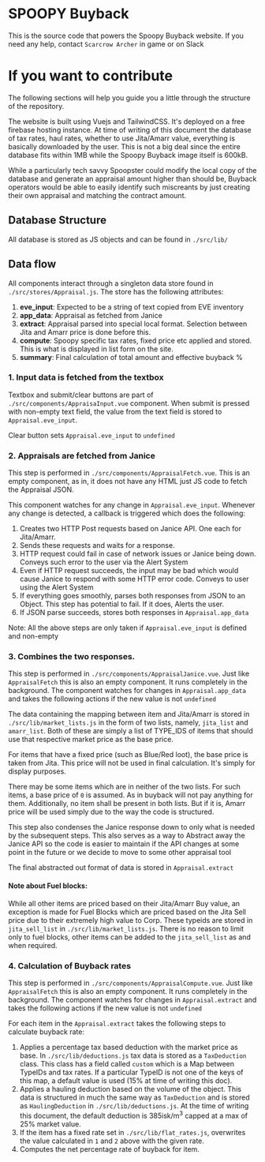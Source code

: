# SPOOPY Buyback

This is the source code that powers the Spoopy Buyback website.
If you need any help, contact `Scarcrow Archer` in game or on Slack

# If you want to contribute

The following sections will help you guide you a little through the structure
of the repository. 

The website is built using Vuejs and TailwindCSS. It's deployed on a free
firebase hosting instance. At time of writing of this document the database of
tax rates, haul rates, whether to use Jita/Amarr value, everything is basically
downloaded by the user. This is not a big deal since the entire database fits 
within 1MB while the Spoopy Buyback image itself is 600kB.

While a particularly tech savvy Spoopster could modify the local copy of the
database and generate an appraisal amount higher than should be, Buyback 
operators would be able to easily identify such miscreants by just creating 
their own appraisal and matching the contract amount.

## Database Structure

All database is stored as JS objects and can be found in `./src/lib/`

## Data flow

All components interact through a singleton data store found in 
`./src/stores/Appraisal.js`. The store has the following attributes:

1. **eve_input**: Expected to be a string of text copied from EVE inventory
2. **app_data**: Appraisal as fetched from Janice
3. **extract**: Appraisal parsed into special local format. Selection between Jita
   and Amarr price is done before this.
4. **compute**: Spoopy specific tax rates, fixed price etc applied and stored.
	 This  is what is displayed in list form on the site.
5. **summary**: Final calculation of total amount and effective buyback %

### 1. Input data is fetched from the textbox

Textbox and submit/clear buttons are part of `./src/components/AppraisaInput.vue`
component. When submit is pressed with non-empty text field, the value from the
text field is stored to `Appraisal.eve_input`. 

Clear button sets `Appraisal.eve_input` to `undefined`

### 2. Appraisals are fetched from Janice

This step is performed in `./src/components/AppraisalFetch.vue`. This is an
empty component, as in, it does not have any HTML just JS code to fetch the 
Appraisal JSON.

This component watches for any change in `Appraisal.eve_input`. Whenever any
change is detected, a callback is triggered which does the following:

1. Creates two HTTP Post requests based on Janice API. One each for Jita/Amarr.
2. Sends these requests and waits for a response.
3. HTTP request could fail in case of network issues or Janice being down. 
   Conveys such error to the user via the Alert System
4. Even if HTTP request succeeds, the input may be bad which would cause Janice
	 to respond with some HTTP error code. Conveys to user using the Alert System
5. If everything goes smoothly, parses both responses from JSON to an Object.
	 This step has potential to fail. If it does, Alerts the user.
6. If JSON parse succeeds, stores both responses in `Appraisal.app_data`

Note: All the above steps are only taken if `Appraisal.eve_input` is defined
and non-empty

### 3. Combines the two responses.

This step is performed in `./src/components/AppraisalJanice.vue`. Just like
`AppraisalFetch` this is also an empty component. It runs completely in the
background. The component watches for changes in `Appraisal.app_data` and
takes the following actions if the new value is not `undefined`

The data containing the mapping between item and Jita/Amarr is stored in
`./src/lib/market_lists.js` in the form of two lists, namely, `jita_list` and
`amarr_list`. Both of these are simply a list of TYPE\_IDS of items that
should use that respective market price as the base price.

For items that have a fixed price (such as Blue/Red loot), the base price is
taken from Jita. This price will not be used in final calculation. It's simply
for display purposes.

There may be some items which are in neither of the two lists. For such items,
a base price of `0` is assumed. As in buyback will not pay anything for them.
Additionally, no item shall be present in both lists. But if it is, Amarr price
will be used simply due to the way the code is structured. 

This step also condenses the Janice response down to only what is needed by the
subsequent steps. This also serves as a way to Abstract away the Janice API
so the code is easier to maintain if the API changes at some point in the
future or we decide to move to some other appraisal tool

The final abstracted out format of data is stored in `Appraisal.extract`

#### Note about Fuel blocks:

While all other items are priced based on their Jita/Amarr Buy value, an
exception is made for Fuel Blocks which are priced based on the Jita Sell
price due to their extremely high value to Corp. These typeids are stored in
`jita_sell_list` in `./src/lib/market_lists.js`. There is no reason to limit
only to fuel blocks, other items can be added to the `jita_sell_list` as and
when required.

### 4. Calculation of Buyback rates

This step is performed in `./src/components/AppraisalCompute.vue`. Just like
`AppraisalFetch` this is also an empty component. It runs completely in the
background. The component watches for changes in `Appraisal.extract` and takes
the following actions if the new value is not `undefined`

For each item in the `Appraisal.extract` takes the following steps to calculate
buyback rate:

1. Applies a percentage tax based deduction with the market price as base.
   In `./src/lib/deductions.js` tax data is stored as a `TaxDeduction` class.
	 This class has a field called `custom` which is a Map between TypeIDs and 
	 tax rates. If a particular TypeID is not one of the keys of this map, a 
	 default value is used (15% at time of writing this doc).
2. Applies a hauling deduction based on the volume of the object. This  data is
   structured in much the same way as `TaxDeduction` and is stored as 
	 `HaulingDeduction` in `./src/lib/deductions.js`. At the time of writing this
	 document, the default deduction is 385isk/m<sup>3</sup> capped at a max of
	 25% market value.
3. If the item has a fixed rate set in `./src/lib/flat_rates.js`, overwrites 
	 the value calculated in `1` and `2` above with the given rate.
4. Computes the net percentage rate of buyback for item.
